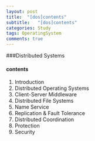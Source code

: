 ```yaml
---
layout: post
title:  "[dos]contents"
subtitle:   "[dos]contents"
categories: Study
tags: OperatingSystem
comments: true
---
```


###Distributed Systems

#### contents

1. Introduction
2. Distributed Operating Systems
3. Client-Server Middleware
4. Distributed File Systems
5. Name Service
6. Replication & Fault Tolerance
7. Distributed Coordination
8. Protection
9. Security